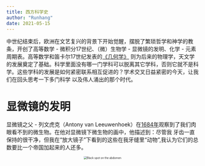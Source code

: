 ```yaml
---
title: 西方科学史
author: "Runhang"
date: 2021-05-15
---
```


中世纪结束后，欧洲在文艺复兴的背景下开始觉醒，摆脱了繁琐哲学和神学的教条，开创了高等数学 - 微积分17世纪、（微）生物学 - 显微镜的发明、化学 - 元素周期表。高等数学和笛卡尔17世纪发表的[《几何学》](https://baike.baidu.com/item/%E7%AC%9B%E5%8D%A1%E5%B0%94/85475?fromtitle=%E7%AC%9B%E5%8D%A1%E5%84%BF&fromid=156583)
则为后来的物理学，天文学的发展奠定了基础。科学里面没有哪一门学科可以脱离其它学科，否则它就不是科学。这些学科的发展是如何紧密联系相互促进的？学术交叉日益紧密的今天，让我们在回头思考一下多门科学
以及伟人涌出的那个时代。


# 显微镜的发明

显微镜之父 - 列文虎克（Antony van Leeuwenhoek）在[1684年](https://www.youtube.com/watch?v=laeowpY5WPE&t=12s)观察到了我们肉眼看不到的微生物。在他对显微镜下微生物的画中，他描述到：尽管我
牙齿一直保持的很干净，但我在“放大镜子”下看到的这些在我牙缝里“动物”,我认为它们的总数要比一个帝国加起来的人还多。 

<center>
<img src="/cn/Website_pics/leeuwenhoek.pgn" alt="Black spot on the abdomen" style="zoom:50%;" />
</center>

